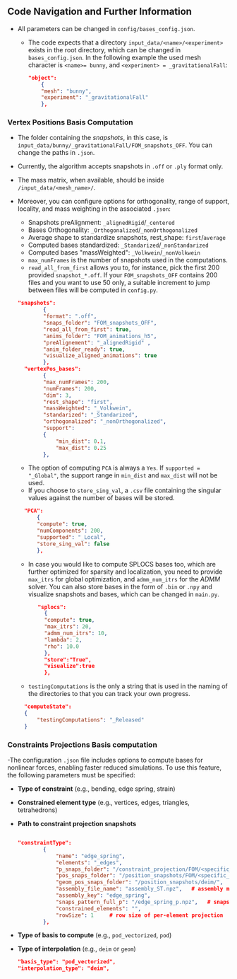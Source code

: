 
## Code Navigation and Further Information 

- All parameters can be changed in `config/bases_config.json`. 
  - The code expects that a directory ``input_data/<name>/<experiment>`` exists in the root directory,
    which can be changed in ``bases_config.json``. In the following example the used mesh character is 
    ``<name>= bunny``, and ``<experiment> = _gravitationalFall``:
  
	```json
	"object":
		{
		"mesh": "bunny",
		"experiment": "_gravitationalFall"
		},
	```
### Vertex Positions Basis Computation
- The folder containing the *snapshots*, in this case, is ``input_data/bunny/_gravitationalFall/FOM_snapshots_OFF``. You can change the paths in `.json`.
- Currently, the algorithm accepts snapshots in ``.off`` or ``.ply`` format only.
- The mass matrix, when available, should be inside `/input_data/<mesh_name>/`.
- Moreover, you can configure options for orthogonality, range of support, locality, and mass weighting in the associated `.json`:
    - Snapshots preAlignment: `_alignedRigid`/`_centered`
    - Bases Orthogonality: `_Orthogonalized`/`_nonOrthogonalized`
    - Average shape to standardize snapshots, rest_shape: `first`/`average`
    - Computed bases standardized: `_Standarized`/`_nonStandarized`
    - Computed bases "massWeighted": `_Volkwein`/`_nonVolkwein`
    - `max_numFrames` is the number of snapshots used in the computations.
    - `read_all_from_first` allows you to, for instance, pick the first 200 provided `snapshot_*.off`. If your `FOM_snapshots_OFF` contains 200 files and you want to use 50 only, a suitable increment to jump between files will be computed in `config.py`.

	```json
	"snapshots":
			{
			"format": ".off",
			"snaps_folder": "FOM_snapshots_OFF",
			"read_all_from_first": true,
			"anims_folder": "FOM_animations_h5",
			"preAlignement": "_alignedRigid" ,
			"anim_folder_ready": true,
			"visualize_aligned_animations": true
			},
	  "vertexPos_bases":
			{
			"max_numFrames": 200,
			"numFrames": 200,	
			"dim": 3,
			"rest_shape": "first",
			"massWeighted": "_Volkwein",
			"standarized": "_Standarized",
			"orthogonalized": "_nonOrthogonalized",
			"support":
			{
				"min_dist": 0.1,
				"max_dist": 0.25
			},
	```
  - The option of computing `PCA` is always a `Yes`. If `supported = "_Global"`, the support range in `min_dist` and `max_dist` will not be used.
  - If you choose to `store_sing_val`, a `.csv` file containing the singular values against the number of bases will be stored.

  ```json
  	"PCA":
		{
		"compute": true,
		"numComponents": 200,
		"supported": "_Local",
		"store_sing_val": false
		},
	```
 
  - In case you would like to compute SPLOCS bases too, which are further optimized for sparsity and localization, you need to provide `max_itrs` for global optimization, and `admm_num_itrs` for the *ADMM* solver. You can also store bases in the form of `.bin` or `.npy` and visualize snapshots and bases, which can be changed in `main.py`.

	   ```json
		  "splocs":
			{
			"compute": true,
			"max_itrs": 20,
			"admm_num_itrs": 10,
			"lambda": 2,
			"rho": 10.0
			},
			"store":"True",
			"visualize":true
			},
	   ```
  - `testingComputations` is the only a string that is used in the naming of the directories to that you can track your own progress. 

  ```json
	"computeState":
	{
		"testingComputations": "_Released"
	}
  ```

### Constraints Projections Basis computation

-The configuration `.json` file includes options to compute bases for nonlinear forces, enabling faster reduced simulations. To use this feature, the following parameters must be specified:

- **Type of constraint** (e.g., bending, edge spring, strain)
- **Constrained element type** (e.g., vertices, edges, triangles, tetrahedrons)
- **Path to constraint projection snapshots**

  ```json

  "constraintType":
          {
              "name": "edge_spring",
              "elements": "_edges",
              "p_snaps_folder": "/constraint_projection/FOM/<specific_experiment>",
              "pos_snaps_folder": "/position_snapshots/FOM/<specific_experiment>",
              "geom_pos_snaps_folder": "/position_snapshots/deim/",
              "assembly_file_name": "assembly_ST.npz",   # assembly matrix file
              "assembly_key": "edge_spring",
              "snaps_pattern_full_p": "/edge_spring_p.npz",   # snapshots matix file
              "constrained_elements": "",
              "rowSize": 1     # row size of per-element projection 
          },
  ```

- **Type of basis to compute** (e.g., `pod_vectorized`, `pod`)
- **Type of interpolation** (e.g., `deim` or `geom`)
  ```json
  "basis_type": "pod_vectorized",
  "interpolation_type": "deim",
  ```
